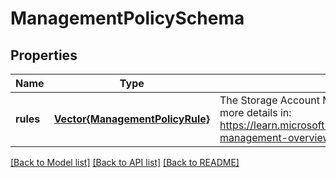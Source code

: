 # ManagementPolicySchema


## Properties
Name | Type | Description | Notes
------------ | ------------- | ------------- | -------------
**rules** | [**Vector{ManagementPolicyRule}**](ManagementPolicyRule.md) | The Storage Account ManagementPolicies Rules. See more details in: https://learn.microsoft.com/azure/storage/blobs/lifecycle-management-overview. | [default to nothing]


[[Back to Model list]](../README.md#models) [[Back to API list]](../README.md#api-endpoints) [[Back to README]](../README.md)


